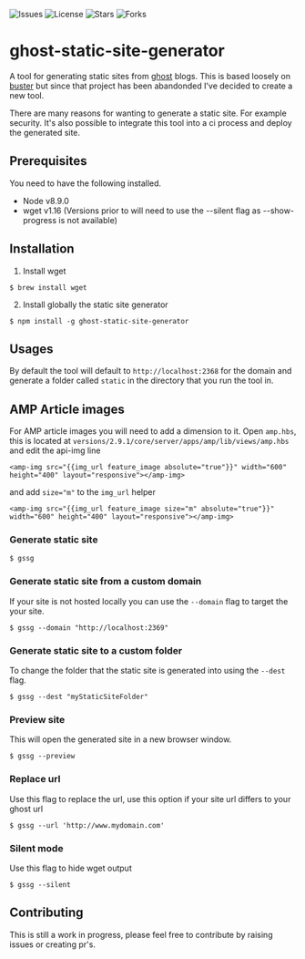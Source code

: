 ![Issues](https://img.shields.io/github/issues/Fried-Chicken/ghost-static-site-generator.svg)
![License](https://img.shields.io/github/license/Fried-Chicken/ghost-static-site-generator.svg)
![Stars](https://img.shields.io/github/stars/Fried-Chicken/ghost-static-site-generator.svg)
![Forks](https://img.shields.io/github/forks/Fried-Chicken/ghost-static-site-generator.svg)
# ghost-static-site-generator
A tool for generating static sites from [ghost](https://ghost.org/) blogs. This is based loosely on [buster](https://github.com/axitkhurana/buster) but since that project has been abandonded I've decided to create a new tool. 

There are many reasons for wanting to generate a static site. For example security. It's also possible to integrate this tool into a ci process and deploy the generated site.

## Prerequisites
You need to have the following installed.
- Node v8.9.0
- wget v1.16 (Versions prior to will need to use the --silent flag as --show-progress is not available)

## Installation
1. Install wget
```
$ brew install wget
```
2. Install globally the static site generator
```
$ npm install -g ghost-static-site-generator
```

## Usages

By default the tool will default to `http://localhost:2368` for the domain and generate a folder called `static` in the directory that you run the tool in.

## AMP Article images
For AMP article images you will need to add a dimension to it. Open `amp.hbs`, this is located at `versions/2.9.1/core/server/apps/amp/lib/views/amp.hbs` and edit the api-img line
```
<amp-img src="{{img_url feature_image absolute="true"}}" width="600" height="400" layout="responsive"></amp-img>
```
and add `size="m"` to the `img_url` helper
```
<amp-img src="{{img_url feature_image size="m" absolute="true"}}" width="600" height="400" layout="responsive"></amp-img>
```
### Generate static site
```
$ gssg
```

### Generate static site from a custom domain
If your site is not hosted locally you can use the `--domain` flag to target the your site.
```
$ gssg --domain "http://localhost:2369"
```

### Generate static site to a custom folder
To change the folder that the static site is generated into using the `--dest` flag.
```
$ gssg --dest "myStaticSiteFolder"
```

### Preview site
This will open the generated site in a new browser window.
```
$ gssg --preview
```

### Replace url
Use this flag to replace the url, use this option if your site url differs to your ghost url
```
$ gssg --url 'http://www.mydomain.com'
```

### Silent mode
Use this flag to hide wget output
```
$ gssg --silent
```

## Contributing

This is still a work in progress, please feel free to contribute by raising issues or creating pr's.
